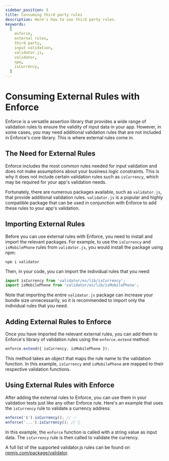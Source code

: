 ```yaml
---
sidebar_position: 5
title: Consuming third party rules
description: Here's how to use third party rules.
keywords:
  [
    enforce,
    external rules,
    third party,
    input validation,
    validator.js,
    validator,
    npm,
    isCurrency,
  ]
---
```


# Consuming External Rules with Enforce

Enforce is a versatile assertion library that provides a wide range of validation rules to ensure the validity of input data in your app. However, in some cases, you may need additional validation rules that are not included in Enforce's core library. This is where external rules come in.

## The Need for External Rules

Enforce includes the most common rules needed for input validation and does not make assumptions about your business logic constraints. This is why it does not include certain validation rules such as `isCurrency`, which may be required for your app's validation needs.

Fortunately, there are numerous packages available, such as `validator.js`, that provide additional validation rules. `validator.js` is a popular and highly compatible package that can be used in conjunction with Enforce to add these rules to your app's validation.

## Importing External Rules

Before you can use external rules with Enforce, you need to install and import the relevant packages. For example, to use the `isCurrency` and `isMobilePhone` rules from `validator.js`, you would install the package using npm:

```
npm i validator
```

Then, in your code, you can import the individual rules that you need:

```js
import isCurrency from 'validator/es/lib/isCurrency';
import isMobilePhone from 'validator/es/lib/isMobilePhone';
```

Note that importing the entire `validator.js` package can increase your bundle size unnecessarily, so it is recommended to import only the individual rules that you need.

## Adding External Rules to Enforce

Once you have imported the relevant external rules, you can add them to Enforce's library of validation rules using the `enforce.extend` method:

```js
enforce.extend({ isCurrency, isMobilePhone });
```

This method takes an object that maps the rule name to the validation function. In this example, `isCurrency` and `isMobilePhone` are mapped to their respective validation functions.

## Using External Rules with Enforce

After adding the external rules to Enforce, you can use them in your validation tests just like any other Enforce rule. Here's an example that uses the `isCurrency` rule to validate a currency address:

```js
enforce('$').isCurrency(); // ✅
enforce('...').isCurrency(); // 🚨
```

In this example, the `enforce` function is called with a string value as input data. The `isCurrency` rule is then called to validate the currency.

A full list of the supported validator.js rules can be found on [npmjs.com/package/validator](https://www.npmjs.com/package/validator).
